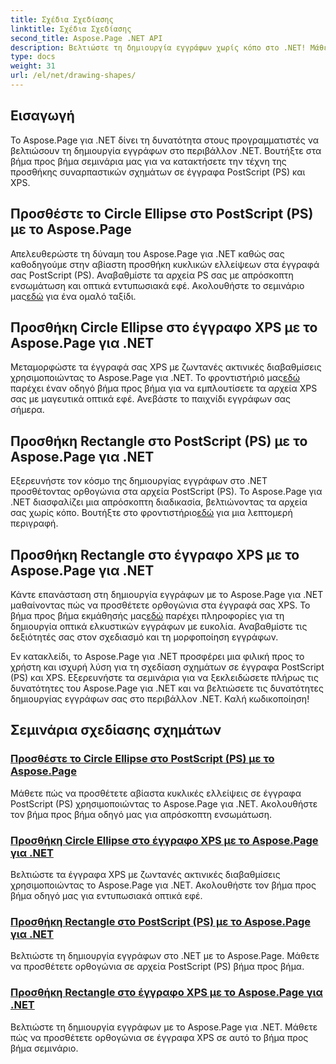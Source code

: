```yaml
---
title: Σχέδια Σχεδίασης
linktitle: Σχέδια Σχεδίασης
second_title: Aspose.Page .NET API
description: Βελτιώστε τη δημιουργία εγγράφων χωρίς κόπο στο .NET! Μάθετε βήμα προς βήμα οδηγούς για την προσθήκη κύκλων, ελλείψεων και ορθογωνίων στο PostScript (PS) χρησιμοποιώντας το Aspose.Page .NET.
type: docs
weight: 31
url: /el/net/drawing-shapes/
---
```

## Εισαγωγή

Το Aspose.Page για .NET δίνει τη δυνατότητα στους προγραμματιστές να βελτιώσουν τη δημιουργία εγγράφων στο περιβάλλον .NET. Βουτήξτε στα βήμα προς βήμα σεμινάρια μας για να κατακτήσετε την τέχνη της προσθήκης συναρπαστικών σχημάτων σε έγγραφα PostScript (PS) και XPS.

## Προσθέστε το Circle Ellipse στο PostScript (PS) με το Aspose.Page
Απελευθερώστε τη δύναμη του Aspose.Page για .NET καθώς σας καθοδηγούμε στην αβίαστη προσθήκη κυκλικών ελλείψεων στα έγγραφά σας PostScript (PS). Αναβαθμίστε τα αρχεία PS σας με απρόσκοπτη ενσωμάτωση και οπτικά εντυπωσιακά εφέ. Ακολουθήστε το σεμινάριο μας[εδώ](./add-circle-ellipse-to-postscript-ps/) για ένα ομαλό ταξίδι.

## Προσθήκη Circle Ellipse στο έγγραφο XPS με το Aspose.Page για .NET
 Μεταμορφώστε τα έγγραφά σας XPS με ζωντανές ακτινικές διαβαθμίσεις χρησιμοποιώντας το Aspose.Page για .NET. Το φροντιστήριό μας[εδώ](./add-circle-ellipse-to-xps-document/) παρέχει έναν οδηγό βήμα προς βήμα για να εμπλουτίσετε τα αρχεία XPS σας με μαγευτικά οπτικά εφέ. Ανεβάστε το παιχνίδι εγγράφων σας σήμερα.

## Προσθήκη Rectangle στο PostScript (PS) με το Aspose.Page για .NET
 Εξερευνήστε τον κόσμο της δημιουργίας εγγράφων στο .NET προσθέτοντας ορθογώνια στα αρχεία PostScript (PS). Το Aspose.Page για .NET διασφαλίζει μια απρόσκοπτη διαδικασία, βελτιώνοντας τα αρχεία σας χωρίς κόπο. Βουτήξτε στο φροντιστήριο[εδώ](./add-rectangle-to-postscript-ps/) για μια λεπτομερή περιγραφή.

## Προσθήκη Rectangle στο έγγραφο XPS με το Aspose.Page για .NET
Κάντε επανάσταση στη δημιουργία εγγράφων με το Aspose.Page για .NET μαθαίνοντας πώς να προσθέτετε ορθογώνια στα έγγραφά σας XPS. Το βήμα προς βήμα εκμάθησής μας[εδώ](./add-rectangle-to-xps-document/) παρέχει πληροφορίες για τη δημιουργία οπτικά ελκυστικών εγγράφων με ευκολία. Αναβαθμίστε τις δεξιότητές σας στον σχεδιασμό και τη μορφοποίηση εγγράφων.

Εν κατακλείδι, το Aspose.Page για .NET προσφέρει μια φιλική προς το χρήστη και ισχυρή λύση για τη σχεδίαση σχημάτων σε έγγραφα PostScript (PS) και XPS. Εξερευνήστε τα σεμινάρια για να ξεκλειδώσετε πλήρως τις δυνατότητες του Aspose.Page για .NET και να βελτιώσετε τις δυνατότητες δημιουργίας εγγράφων σας στο περιβάλλον .NET. Καλή κωδικοποίηση!
## Σεμινάρια σχεδίασης σχημάτων
### [Προσθέστε το Circle Ellipse στο PostScript (PS) με το Aspose.Page](./add-circle-ellipse-to-postscript-ps/)
Μάθετε πώς να προσθέτετε αβίαστα κυκλικές ελλείψεις σε έγγραφα PostScript (PS) χρησιμοποιώντας το Aspose.Page για .NET. Ακολουθήστε τον βήμα προς βήμα οδηγό μας για απρόσκοπτη ενσωμάτωση.
### [Προσθήκη Circle Ellipse στο έγγραφο XPS με το Aspose.Page για .NET](./add-circle-ellipse-to-xps-document/)
Βελτιώστε τα έγγραφα XPS με ζωντανές ακτινικές διαβαθμίσεις χρησιμοποιώντας το Aspose.Page για .NET. Ακολουθήστε τον βήμα προς βήμα οδηγό μας για εντυπωσιακά οπτικά εφέ.
### [Προσθήκη Rectangle στο PostScript (PS) με το Aspose.Page για .NET](./add-rectangle-to-postscript-ps/)
Βελτιώστε τη δημιουργία εγγράφων στο .NET με το Aspose.Page. Μάθετε να προσθέτετε ορθογώνια σε αρχεία PostScript (PS) βήμα προς βήμα.
### [Προσθήκη Rectangle στο έγγραφο XPS με το Aspose.Page για .NET](./add-rectangle-to-xps-document/)
Βελτιώστε τη δημιουργία εγγράφων με το Aspose.Page για .NET. Μάθετε πώς να προσθέτετε ορθογώνια σε έγγραφα XPS σε αυτό το βήμα προς βήμα σεμινάριο.